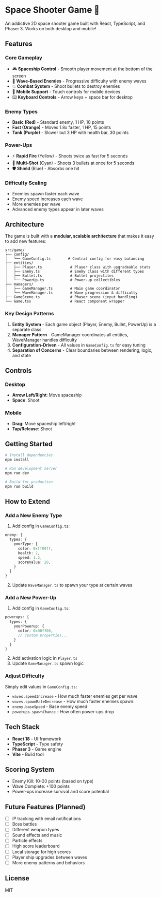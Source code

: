 # Space Shooter Game 🚀

An addictive 2D space shooter game built with React, TypeScript, and Phaser 3. Works on both desktop and mobile!

## Features

### Core Gameplay
- 🎮 **Spaceship Control** - Smooth player movement at the bottom of the screen
- 👾 **Wave-Based Enemies** - Progressive difficulty with enemy waves
- 💥 **Combat System** - Shoot bullets to destroy enemies
- 📱 **Mobile Support** - Touch controls for mobile devices
- ⌨️ **Keyboard Controls** - Arrow keys + space bar for desktop

### Enemy Types
- **Basic (Red)** - Standard enemy, 1 HP, 10 points
- **Fast (Orange)** - Moves 1.8x faster, 1 HP, 15 points
- **Tank (Purple)** - Slower but 3 HP with health bar, 30 points

### Power-Ups
- ⚡ **Rapid Fire** (Yellow) - Shoots twice as fast for 5 seconds
- 🔫 **Multi-Shot** (Cyan) - Shoots 3 bullets at once for 5 seconds
- 🛡️ **Shield** (Blue) - Absorbs one hit

### Difficulty Scaling
- Enemies spawn faster each wave
- Enemy speed increases each wave
- More enemies per wave
- Advanced enemy types appear in later waves

## Architecture

The game is built with a **modular, scalable architecture** that makes it easy to add new features:

```
src/game/
├── config/
│   └── GameConfig.ts        # Central config for easy balancing
├── entities/
│   ├── Player.ts             # Player class with upgradeable stats
│   ├── Enemy.ts              # Enemy class with different types
│   ├── Bullet.ts             # Bullet projectiles
│   └── PowerUp.ts            # Power-up collectibles
├── managers/
│   ├── GameManager.ts        # Main game coordinator
│   └── WaveManager.ts        # Wave progression & difficulty
├── GameScene.ts              # Phaser scene (input handling)
└── Game.tsx                  # React component wrapper
```

### Key Design Patterns

1. **Entity System** - Each game object (Player, Enemy, Bullet, PowerUp) is a separate class
2. **Manager Pattern** - GameManager coordinates all entities, WaveManager handles difficulty
3. **Configuration-Driven** - All values in `GameConfig.ts` for easy tuning
4. **Separation of Concerns** - Clear boundaries between rendering, logic, and state

## Controls

### Desktop
- **Arrow Left/Right**: Move spaceship
- **Space**: Shoot

### Mobile
- **Drag**: Move spaceship left/right
- **Tap/Release**: Shoot

## Getting Started

```bash
# Install dependencies
npm install

# Run development server
npm run dev

# Build for production
npm run build
```

## How to Extend

### Add a New Enemy Type

1. Add config in `GameConfig.ts`:
```typescript
enemy: {
  types: {
    yourType: {
      color: 0xff00ff,
      health: 2,
      speed: 1.2,
      scoreValue: 20,
    }
  }
}
```

2. Update `WaveManager.ts` to spawn your type at certain waves

### Add a New Power-Up

1. Add config in `GameConfig.ts`:
```typescript
powerups: {
  types: {
    yourPowerup: {
      color: 0x00ff00,
      // custom properties...
    }
  }
}
```

2. Add activation logic in `Player.ts`
3. Update `GameManager.ts` spawn logic

### Adjust Difficulty

Simply edit values in `GameConfig.ts`:
- `waves.speedIncrease` - How much faster enemies get per wave
- `waves.spawnRateDecrease` - How much faster enemies spawn
- `enemy.baseSpeed` - Base enemy speed
- `powerups.spawnChance` - How often power-ups drop

## Tech Stack

- **React 18** - UI framework
- **TypeScript** - Type safety
- **Phaser 3** - Game engine
- **Vite** - Build tool

## Scoring System

- Enemy Kill: 10-30 points (based on type)
- Wave Complete: +100 points
- Power-ups increase survival and score potential

## Future Features (Planned)

- [ ] IP tracking with email notifications
- [ ] Boss battles
- [ ] Different weapon types
- [ ] Sound effects and music
- [ ] Particle effects
- [ ] High score leaderboard
- [ ] Local storage for high scores
- [ ] Player ship upgrades between waves
- [ ] More enemy patterns and behaviors

## License

MIT
